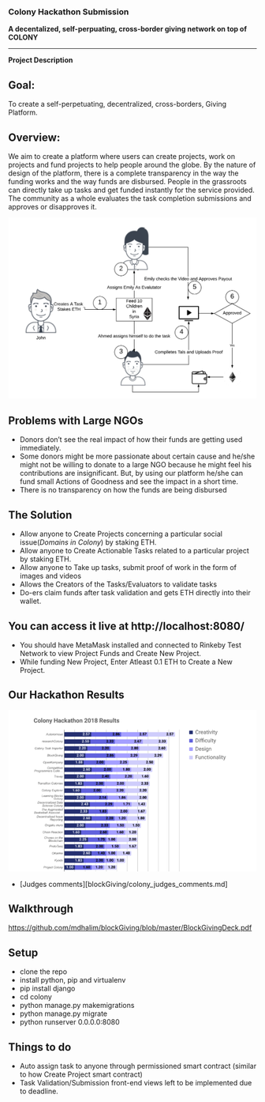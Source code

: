 ### Colony Hackathon Submission
<!-- Fill this out now to RSVP. You can always come back and edit it when info changes. -->
<!-- You *don't* need to delete all the comments like this one since they won't show up in the viewer. -->
<!-- Use your project name as the title of this issue. This is what we’ll call your winning project! -->


**A decentalized, self-perpuating, cross-border giving network on top of COLONY**
<!--(Please also add it above ^^ as the title of this issue)-->

---

**Project Description**
<!--(1-2 sentences about this project. Motivations, goals, functionality -- you name it.)-->

## Goal:
To create a self-perpetuating, decentralized, cross-borders, Giving Platform.

## Overview:

We aim to create a platform where users can create projects, work on projects and fund projects to help people around the globe.
By the nature of design of the platform, there is a complete transparency in the way the funding works and the way funds are disbursed.
People in the grassroots can directly take up tasks and get funded instantly for the service provided.
The community as a whole evaluates the task completion submissions and approves or disapproves it.

![alt text](https://raw.githubusercontent.com/blockgiving/blockGiving/master/colony/assets/flow.png)

## Problems with Large NGOs
* Donors don’t see the real impact of how their funds are getting used immediately. 
* Some donors might be more passionate about certain cause and he/she might not be willing to donate to a large NGO because he might feel his contributions are insignificant. But, by using our platform he/she can fund small Actions of Goodness and see the impact in a short time. 
* There is no transparency on how the funds are being disbursed

## The Solution   
* Allow anyone to Create Projects concerning a particular social issue(_Domains in Colony_) by staking ETH.
* Allow anyone to Create Actionable Tasks related to a particular project by staking ETH.
* Allow anyone to Take up tasks, submit proof of work in the form of images and videos
* Allows the Creators of the Tasks/Evaluators to validate tasks
* Do-ers claim funds after task validation and gets ETH directly into their wallet.
 
## You can access it live at http://localhost:8080/
* You should have MetaMask installed and connected to Rinkeby Test Network to view Project Funds and Create New Project.
* While funding New Project, Enter Atleast 0.1 ETH to Create a New Project.

## Our Hackathon Results
![alt text](https://raw.githubusercontent.com/blockgiving/blockGiving/master/colony/assets/rank.png)

* [Judges comments][blockGiving/colony_judges_comments.md]

## Walkthrough
https://github.com/mdhalim/blockGiving/blob/master/BlockGivingDeck.pdf


## Setup
 - clone the repo
 - install python, pip and virtualenv
 - pip install django
 - cd colony
 - python manage.py makemigrations
 - python manage.py migrate
 - python runserver 0.0.0.0:8080
## Things to do
- Auto assign task to anyone through permissioned smart contract (similar to how Create Project smart contract)
- Task Validation/Submission front-end views left to be implemented due to deadline.
